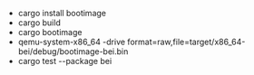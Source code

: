 - cargo install bootimage
- cargo build
- cargo bootimage
- qemu-system-x86_64 -drive format=raw,file=target/x86_64-bei/debug/bootimage-bei.bin
- cargo test --package bei